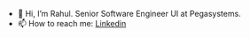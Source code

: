 
- 👋 Hi, I’m Rahul. Senior Software Engineer UI at Pegasystems. 
- 📫 How to reach me: [Linkedin](https://www.linkedin.com/in/rahulbojanapally/)

